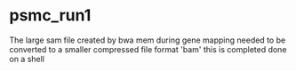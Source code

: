 # psmc_run1
The large sam file created by bwa mem during gene mapping needed to be converted to a smaller compressed file format 'bam' this is completed done on a shell 
